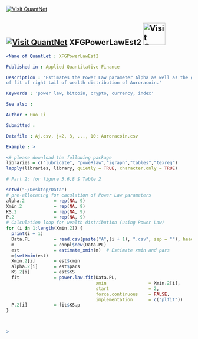 [<img src="https://github.com/QuantLet/Styleguide-and-Validation-procedure/blob/master/pictures/banner.png" alt="Visit QuantNet">](http://quantlet.de/index.php?p=info)

## [<img src="https://github.com/QuantLet/Styleguide-and-Validation-procedure/blob/master/pictures/qloqo.png" alt="Visit QuantNet">](http://quantlet.de/) **XFGPowerLawEst2** [<img src="https://github.com/QuantLet/Styleguide-and-Validation-procedure/blob/master/pictures/QN2.png" width="60" alt="Visit QuantNet 2.0">](http://quantlet.de/d3/ia)


```yaml
<Name of QuantLet : XFGPowerLawEst2

Published in : Applied Quantitative Finance

Description : 'Estimates the Power Law parameter Alpha as well as the goodness
of fit of right tail of wealth distribution of Auroracoin.'

Keywords : 'power law, bitcoin, crypto, currency, index'

See also : 

Author : Guo Li

Submitted :

Datafile : Aj.csv, j=2, 3, ..., 10; Auroracoin.csv

Example : >
```


```R
<# please download the following package
libraries = c("lubridate", "poweRlaw","igraph","tables","texreg")
lapply(libraries, library, quietly = TRUE, character.only = TRUE)

# Part 2: for figure 3,6,8 $ Table 2

setwd("~/Desktop/Data")
# pre-allocating for caculation of Power Law parameters
alpha.2           = rep(NA, 9)
Xmin.2            = rep(NA, 9)
KS.2              = rep(NA, 9)
P.2               = rep(NA, 9)
# Calculation loop for wealth distribution (using Power Law)
for (i in 1:length(Xmin.2)) {
  print(i + 1)
  Data.PL         = read.csv(paste("A",(i + 1), ".csv", sep = ""), header = T)[, 1]
  m               = conpl$new(Data.PL)
  est             = estimate_xmin(m)  # Estimate xmin and pars
  m$setXmin(est)
  Xmin.2[i]       = est$xmin
  alpha.2[i]      = est$pars
  KS.2[i]         = est$KS
  fit             = power.law.fit(Data.PL, 
                                  xmin                = Xmin.2[i], 
                                  start               = 2, 
                                  force.continuous    = FALSE, 
                                  implementation      = c("plfit"))
  P.2[i]          = fit$KS.p
}



>
```
